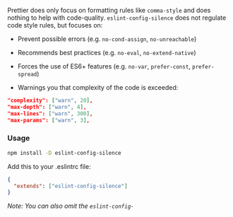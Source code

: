 Prettier does only focus on formatting rules like `comma-style` and does nothing to help with code-quality.
`eslint-config-silence` does not regulate code style rules, but focuses on:

* Prevent possible errors (e.g. `no-cond-assign`, `no-unreachable`)

* Recommends best practices (e.g. `no-eval`, `no-extend-native`)

* Forces the use of ES6+ features (e.g. `no-var`, `prefer-const`, `prefer-spread`)

* Warnings you that complexity of the code is exceeded:
```json
"complexity": ["warn", 20],
"max-depth": ["warn", 4],
"max-lines": ["warn", 300],
"max-params": ["warn", 3],
```

### Usage
```bash
npm install -D eslint-config-silence
```

Add this to your .eslintrc file:
```json
{
  "extends": ["eslint-config-silence"]
}
```

*Note: You can also omit the `eslint-config-`*
